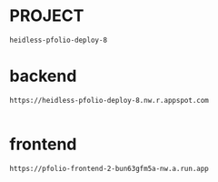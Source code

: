 
# PROJECT
```
heidless-pfolio-deploy-8

```

# backend
```
https://heidless-pfolio-deploy-8.nw.r.appspot.com


```

# frontend
```
https://pfolio-frontend-2-bun63gfm5a-nw.a.run.app

```